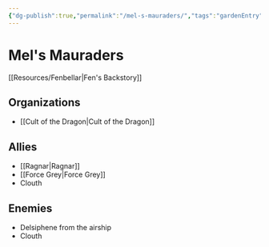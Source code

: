 ```yaml
---
{"dg-publish":true,"permalink":"/mel-s-mauraders/","tags":"gardenEntry","dgHomeLink":true,"dgPassFrontmatter":false}
---
```


# Mel's Mauraders
[[Resources/Fenbellar|Fen's Backstory]]


## Organizations
- [[Cult of the Dragon|Cult of the Dragon]]

## Allies
- [[Ragnar|Ragnar]]
- [[Force Grey|Force Grey]]
- Clouth 
## Enemies
- Delsiphene from the airship
- Clouth

